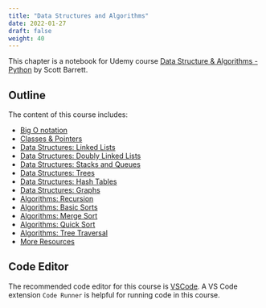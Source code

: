 ```yaml
---
title: "Data Structures and Algorithms"
date: 2022-01-27
draft: false
weight: 40
---
```


This chapter is a notebook for Udemy course [Data Structure & Algorithms - Python](https://www.udemy.com/course/data-structures-algorithms-python/) by Scott Barrett.

## Outline

The content of this course includes:

* [Big O notation](./3.2_big_o_notation)
* [Classes & Pointers](./3.3_classes_and_pointers)
* [Data Structures: Linked Lists](./3.4_linked_list)
* [Data Structures: Doubly Linked Lists](./3.5_doubly_linked_list)
* [Data Structures: Stacks and Queues](./3.6_stacks_and_queue)
* [Data Structures: Trees](./3.7_trees)
* [Data Structures: Hash Tables](./3.8_hash_tables)
* [Data Structures: Graphs](./3.9_graphs)
* [Algorithms: Recursion](./3.10_recursion)
* [Algorithms: Basic Sorts](./3.11_basic_sorts)
* [Algorithms: Merge Sort](./3.12_merge_sort)
* [Algorithms: Quick Sort](./3.13_quick_sort)
* [Algorithms: Tree Traversal](./3.14_tree_traversal)
* [More Resources](./3.15_links)

## Code Editor

The recommended code editor for this course is [VSCode](https://code.visualstudio.com/). A VS Code extension `Code Runner` is helpful for running code in this course.